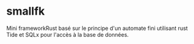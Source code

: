 # smallfk
Mini frameworkRust basé sur le principe d'un automate fini utilisant rust Tide et SQLx pour l'accès à la base de données.
